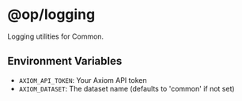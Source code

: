 # @op/logging

Logging utilities for Common.

## Environment Variables

- `AXIOM_API_TOKEN`: Your Axiom API token
- `AXIOM_DATASET`: The dataset name (defaults to 'common' if not set)
